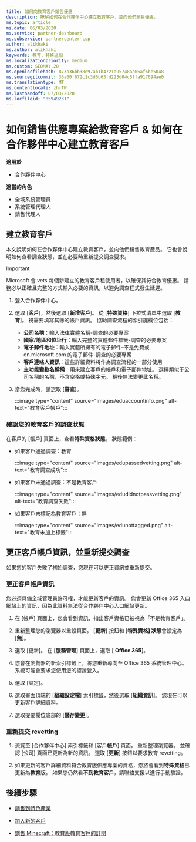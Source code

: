 ```yaml
---
title: 如何向教育客戶銷售優惠
description: 瞭解如何在合作夥伴中心建立教育客戶，並向他們銷售優惠。
ms.topic: article
ms.date: 06/03/2020
ms.service: partner-dashboard
ms.subservice: partnercenter-csp
author: alikhaki
ms.author: alikhaki
keywords: 教育，特殊區段
ms.localizationpriority: medium
ms.custom: SEOMAY.20
ms.openlocfilehash: 873a36bb38e97ab1b4721a95748aa06af6be5048
ms.sourcegitcommit: 36a60f672c1c3d6b63fd225d04c5ffa917694ae0
ms.translationtype: MT
ms.contentlocale: zh-TW
ms.lasthandoff: 07/03/2020
ms.locfileid: "85949231"
---
```

# <a name="how-to-sell-offers-to-education-customers--how-to-create-an-education-customer-in-partner-center"></a>如何銷售供應專案給教育客戶 & 如何在合作夥伴中心建立教育客戶

**適用於**

- 合作夥伴中心

**適當的角色**

- 全域系統管理員
- 系統管理代理人
- 銷售代理人

## <a name="create-an-education-customer"></a>建立教育客戶

本文說明如何在合作夥伴中心建立教育客戶，並向他們銷售教育產品。 它也會說明如何查看調查狀態，並在必要時重新提交調查要求。

> [!IMPORTANT]
> Microsoft 會 vets 每個新建立的教育客戶租使用者，以確保其符合教育優惠。  請務必以正確且完整的方式輸入必要的資訊，以避免調查程式發生延遲。

1. 登入合作夥伴中心。

2. 選取 [**客戶**]，然後選取 [**新增客戶**]。 從 [**特殊資格**] 下拉式清單中選取 [**教育**]。  視需要填寫其餘的帳戶資訊。  協助調查流程的索引鍵欄位包括：

   - **公司名稱**：輸入法律實體名稱-調查的必要專案
   - **國家/地區和位址行**：輸入完整的實體郵件標籤-調查的必要專案
   - **電子郵件地址**：輸入實體所擁有的電子郵件–不是免費或 on.microsoft.com 的電子郵件–調查的必要專案
   - **客戶連絡人資訊**：這些詳細資料將作為調查流程的一部分使用
   - **主功能變數名稱稱**：用來建立客戶的帳戶和電子郵件地址。  選擇類似于公司名稱的名稱，不含空格或特殊字元。  稍後無法變更此名稱。

3. 當您完成時，請選取 [**審查**]。

   :::image type="content" source="images/eduaccountinfo.png" alt-text="教育客戶帳戶":::

### <a name="confirm-your-education-customers-vetting-status"></a>確認您的教育客戶的調查狀態

在客戶的 [帳戶] 頁面上，查看**特殊資格狀態**。
狀態範例：

- 如果客戶通過調查：教育

   :::image type="content" source="images/edupassedvetting.png" alt-text="教育調查成功":::

- 如果客戶未通過調查：不是教育客戶

   :::image type="content" source="images/edudidnotpassvetting.png" alt-text="教育調查失敗":::

- 如果客戶未標記為教育客戶：無

   :::image type="content" source="images/edunottagged.png" alt-text="教育未加上標籤":::

## <a name="correct-the-customer-account-info-and-resubmit-for-vetting"></a>更正客戶帳戶資訊，並重新提交調查  

如果您的客戶失敗了初始調查，您現在可以更正資訊並重新提交。

### <a name="correct-the-customer-account-information"></a>更正客戶帳戶資訊

您必須具備全域管理員許可權，才能更新客戶的資訊。 您會更新 Office 365 入口網站上的資訊，因為此資料無法從合作夥伴中心入口網站更新。

1. 在 [帳戶] 頁面上，您會看到資訊，指出客戶資格已被視為「不是教育客戶」。

2. 重新整理您的瀏覽器以重設頁面。 [**更新**] 按鈕和 [**特殊資格] 狀態**會設定為 [**無**]。

3. 選取 [更新]。 在 [**服務管理**] 頁面上，選取 [ **Office 365**]。

4. 您會在瀏覽器的新索引標籤上，將您重新導向至 Office 365 系統管理中心。 系統可能會要求您使用您的認證登入。

5. 選取 [設定]。

6. 選取畫面頂端的 [**組織設定檔**] 索引標籤，然後選取 [**組織資訊**]。 您現在可以更新客戶詳細資料。

7. 選取提要欄位底部的 [**儲存變更**]。  

### <a name="resubmit-for-revetting"></a>重新提交 revetting

1. 流覽至 [合作夥伴中心] 索引標籤和 [客戶**帳戶**] 頁面。 重新整理瀏覽器。 並確認 [公司] 頁面已更新為新的資訊。 選取 [**更新**] 按鈕以要求教育 revetting。

2. 如果更新的客戶詳細資料符合教育版供應專案的資格，您將會看到**特殊資格**已更新為**教育**版。 如果您仍然看**不到教育客戶**，請聯絡支援以進行手動驗證。

## <a name="next-steps"></a>後續步驟

- [銷售到特色產業](get-special-pricing-for-offers.md)

- [加入新的客戶](add-a-new-customer.md)

- [銷售 Minecraft：教育版教育客戶的訂閱](minecraft-subscriptions.md)
